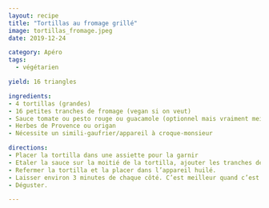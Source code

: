 ```yaml
---
layout: recipe
title: "Tortillas au fromage grillé"
image: tortillas_fromage.jpeg
date: 2019-12-24

category: Apéro
tags:
  - végétarien

yield: 16 triangles

ingredients:
- 4 tortillas (grandes)
- 16 petites tranches de fromage (vegan si on veut)
- Sauce tomate ou pesto rouge ou guacamole (optionnel mais vraiment meilleur avec)
- Herbes de Provence ou origan
- Nécessite un simili-gaufrier/appareil à croque-monsieur

directions:
- Placer la tortilla dans une assiette pour la garnir
- Etaler la sauce sur la moitié de la tortilla, ajouter les tranches de fromages et les herbes.
- Refermer la tortilla et la placer dans l’appareil huilé.
- Laisser environ 3 minutes de chaque côté. C’est meilleur quand c’est bien grillé.
- Déguster.

---
```


